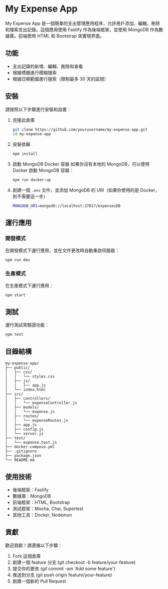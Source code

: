 # My Expense App

My Expense App 是一個簡單的支出管理應用程序，允許用戶添加、編輯、刪除和搜索支出記錄。這個應用使用 Fastify 作為後端框架，並使用 MongoDB 作為數據庫。前端使用 HTML 和 Bootstrap 來實現界面。

## 功能

- 支出記錄的新增、編輯、刪除和查看
- 根據標題進行模糊搜索
- 根據日期範圍進行搜索（限制最多 30 天的區間）

## 安裝

請按照以下步驟進行安裝和設置：

1. 克隆此倉庫

   ```bash
   git clone https://github.com/yourusername/my-expense-app.git
   cd my-expense-app
   ```
2. 安裝依賴

   ```bash
   npm install
   ```

3. 啟動 MongoDB Docker 容器
   如果你沒有本地的 MongoDB，可以使用 Docker 啟動 MongoDB 容器：

   ```bash
   npm run docker:up
   ```

4. 創建一個 `.env` 文件，並添加 MongoDB 的 URI（如果你使用的是 Docker，則不需要這一步）

   ```bash
   MONGODB_URI=mongodb://localhost:27017/expensesDB
   ```

## 運行應用

### 開發模式
在開發模式下運行應用，並在文件更改時自動重啟伺服器：

```bash
npm run dev
```

### 生產模式
在生產模式下運行應用：

```bash
npm start
```

## 測試
運行測試來驗證功能：

```bash
npm test
```

## 目錄結構
```plaintext
my-expense-app/
├── public/
│   ├── css/
│   │   └── styles.css
│   ├── js/
│   │   ├── app.js
│   └── index.html
├── src/
│   ├── controllers/
│   │   └── expenseController.js
│   ├── models/
│   │   └── expense.js
│   ├── routes/
│   │   └── expenseRoutes.js
│   ├── app.js
│   ├── config.js
│   └── server.js
├── test/
│   └── expense.test.js
├── docker-compose.yml
├── .gitignore
├── package.json
└── README.md
```

## 使用技術
* 後端框架：Fastify
* 數據庫：MongoDB
* 前端框架：HTML, Bootstrap
* 測試框架：Mocha, Chai, Supertest
* 其他工具：Docker, Nodemon



## 貢獻
歡迎貢獻！請遵循以下步驟：

1. Fork 這個倉庫
2. 創建一個 feature 分支 (git checkout -b feature/your-feature)
3. 提交你的更改 (git commit -am 'Add some feature')
4. 推送到分支 (git push origin feature/your-feature)
5. 創建一個新的 Pull Request
